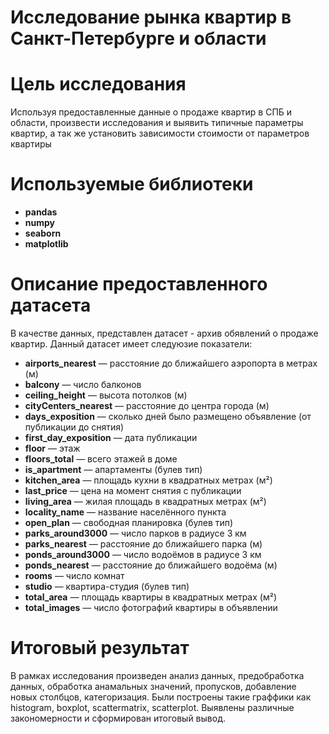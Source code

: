 # Исследование рынка квартир в Санкт-Петербурге и области

# Цель исследования
Используя предоставленные данные о продаже квартир в СПБ и области, произвести исследования и выявить типичные параметры квартир, а так же установить зависимости 
стоимости от параметров квартиры

# Используемые библиотеки
- **pandas**
- **numpy**
- **seaborn**
- **matplotlib**

# Описание предоставленного датасета
В качестве данных, представлен датасет - архив обявлений о продаже квартир. Данный датасет имеет следуюзие показатели:

- **airports_nearest** — расстояние до ближайшего аэропорта в метрах (м)
- **balcony** — число балконов
- **ceiling_height** — высота потолков (м)
- **cityCenters_nearest** — расстояние до центра города (м)
- **days_exposition** — сколько дней было размещено объявление (от публикации до снятия)
- **first_day_exposition** — дата публикации
- **floor** — этаж
- **floors_total** — всего этажей в доме
- **is_apartment** — апартаменты (булев тип)
- **kitchen_area** — площадь кухни в квадратных метрах (м²)
- **last_price** — цена на момент снятия с публикации
- **living_area** — жилая площадь в квадратных метрах (м²)
- **locality_name** — название населённого пункта
- **open_plan** — свободная планировка (булев тип)
- **parks_around3000** — число парков в радиусе 3 км
- **parks_nearest** — расстояние до ближайшего парка (м)
- **ponds_around3000** — число водоёмов в радиусе 3 км
- **ponds_nearest** — расстояние до ближайшего водоёма (м)
- **rooms** — число комнат
- **studio** — квартира-студия (булев тип)
- **total_area** — площадь квартиры в квадратных метрах (м²)
- **total_images** — число фотографий квартиры в объявлении

# Итоговый результат
В рамках исследования произведен анализ данных, предобработка данных, обработка анамальных значений, пропусков, добавление новых столбцов,
категоризация. Были построены такие граффики как histogram, boxplot, scattermatrix, scatterplot. Выявлены различные закономерности и сформирован итоговый вывод.

